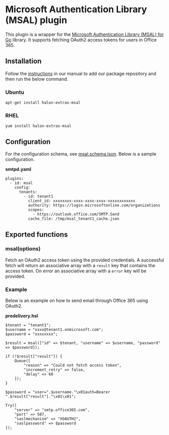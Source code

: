 # Microsoft Authentication Library (MSAL) plugin

This plugin is a wrapper for the [Microsoft Authentication Library (MSAL) for Go](https://github.com/AzureAD/microsoft-authentication-library-for-go) library. It supports fetching OAuth2 access tokens for users in Office 365.

## Installation

Follow the [instructions](https://docs.halon.io/manual/comp_install.html#installation) in our manual to add our package repository and then run the below command.

### Ubuntu

```
apt-get install halon-extras-msal
```

### RHEL

```
yum install halon-extras-msal
```

## Configuration
For the configuration schema, see [msal.schema.json](msal.schema.json). Below is a sample configuration.

**smtpd.yaml**

```
plugins:
  - id: msal
    config:
      tenants:
        - id: tenant1
          client_id: xxxxxxxx-xxxx-xxxx-xxxx-xxxxxxxxxxxx
          authority: https://login.microsoftonline.com/organizations
          scopes:
            - https://outlook.office.com/SMTP.Send
          cache_file: /tmp/msal_tenant1_cache.json
```

## Exported functions

### msal(options)

Fetch an OAuth2 access token using the provided credentials. A successful fetch will return an associative array with a `result` key that contains the access token. On error an associative array with a `error` key will be provided.

### Example

Below is an example on how to send email through Office 365 using OAuth2.

**predelivery.hsl**

```
$tenant = "tenant1";
$username = "xxxx@tenant1.onmicrosoft.com";
$password = "xxxxxxxx";

$result = msal(["id" => $tenant, "username" => $username, "password" => $password]);

if (!$result["result"]) {
    Queue([
        "reason" => "Could not fetch access token",
        "increment_retry" => false,
        "delay" => 60
    ]);
}

$password = "user=".$username."\x01auth=Bearer ".$result["result"]."\x01\x01";

Try([
    "server" => "smtp.office365.com",
    "port" => 587,
    "saslmechanism" => "XOAUTH2",
    "saslpassword" => $password
]);
```
